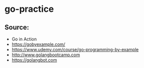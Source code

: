 # go-practice

## Source:
* Go in Action
* https://gobyexample.com/
* https://www.udemy.com/course/go-programming-by-example
* http://www.golangbootcamp.com
* https://golangbot.com